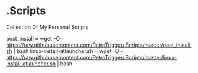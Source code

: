 # .Scripts
Collection Of My Personal Scripts

post_install = wget -O - https://raw.githubusercontent.com/RetroTrigger/.Scripts/master/post_install.sh | bash
linux-install-atlauncher.sh = wget -O - https://raw.githubusercontent.com/RetroTrigger/.Scripts/master/linux-install-atlauncher.sh | bash
